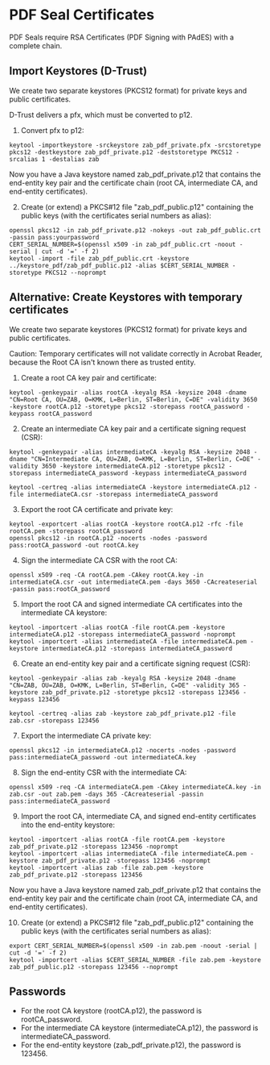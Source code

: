 # PDF Seal Certificates

PDF Seals require RSA Certificates (PDF Signing with PAdES) with a complete chain.

## Import Keystores (D-Trust)

We create two separate keystores (PKCS12 format) for private keys and public certificates.

D-Trust delivers a pfx, which must be converted to p12.

1) Convert pfx to p12:

```
keytool -importkeystore -srckeystore zab_pdf_private.pfx -srcstoretype pkcs12 -destkeystore zab_pdf_private.p12 -deststoretype PKCS12 -srcalias 1 -destalias zab
```
Now you have a Java keystore named zab_pdf_private.p12 that contains the end-entity key pair and the certificate chain (root CA, intermediate CA, and end-entity certificates).

2) Create (or extend) a PKCS#12 file "zab_pdf_public.p12" containing the public keys (with the certificates serial numbers as alias):

```
openssl pkcs12 -in zab_pdf_private.p12 -nokeys -out zab_pdf_public.crt -passin pass:yourpassword
CERT_SERIAL_NUMBER=$(openssl x509 -in zab_pdf_public.crt -noout -serial | cut -d '=' -f 2)
keytool -import -file zab_pdf_public.crt -keystore ../keystore_pdf/zab_pdf_public.p12 -alias $CERT_SERIAL_NUMBER -storetype PKCS12 --noprompt
```
## Alternative: Create Keystores with temporary certificates

We create two separate keystores (PKCS12 format) for private keys and public certificates.

Caution: Temporary certificates will not validate correctly in Acrobat Reader, because the Root CA isn't known there as trusted entity.

1) Create a root CA key pair and certificate:

```
keytool -genkeypair -alias rootCA -keyalg RSA -keysize 2048 -dname "CN=Root CA, OU=ZAB, O=KMK, L=Berlin, ST=Berlin, C=DE" -validity 3650 -keystore rootCA.p12 -storetype pkcs12 -storepass rootCA_password -keypass rootCA_password
```
2) Create an intermediate CA key pair and a certificate signing request (CSR):

```
keytool -genkeypair -alias intermediateCA -keyalg RSA -keysize 2048 -dname "CN=Intermediate CA, OU=ZAB, O=KMK, L=Berlin, ST=Berlin, C=DE" -validity 3650 -keystore intermediateCA.p12 -storetype pkcs12 -storepass intermediateCA_password -keypass intermediateCA_password

keytool -certreq -alias intermediateCA -keystore intermediateCA.p12 -file intermediateCA.csr -storepass intermediateCA_password
```
3) Export the root CA certificate and private key:

```
keytool -exportcert -alias rootCA -keystore rootCA.p12 -rfc -file rootCA.pem -storepass rootCA_password
openssl pkcs12 -in rootCA.p12 -nocerts -nodes -password pass:rootCA_password -out rootCA.key
```
4) Sign the intermediate CA CSR with the root CA:

```
openssl x509 -req -CA rootCA.pem -CAkey rootCA.key -in intermediateCA.csr -out intermediateCA.pem -days 3650 -CAcreateserial -passin pass:rootCA_password
```
5) Import the root CA and signed intermediate CA certificates into the intermediate CA keystore:

```
keytool -importcert -alias rootCA -file rootCA.pem -keystore intermediateCA.p12 -storepass intermediateCA_password -noprompt
keytool -importcert -alias intermediateCA -file intermediateCA.pem -keystore intermediateCA.p12 -storepass intermediateCA_password
```
6) Create an end-entity key pair and a certificate signing request (CSR):

```
keytool -genkeypair -alias zab -keyalg RSA -keysize 2048 -dname "CN=ZAB, OU=ZAB, O=KMK, L=Berlin, ST=Berlin, C=DE" -validity 365 -keystore zab_pdf_private.p12 -storetype pkcs12 -storepass 123456 -keypass 123456

keytool -certreq -alias zab -keystore zab_pdf_private.p12 -file zab.csr -storepass 123456
```
7) Export the intermediate CA private key:

```
openssl pkcs12 -in intermediateCA.p12 -nocerts -nodes -password pass:intermediateCA_password -out intermediateCA.key
```
8) Sign the end-entity CSR with the intermediate CA:

```
openssl x509 -req -CA intermediateCA.pem -CAkey intermediateCA.key -in zab.csr -out zab.pem -days 365 -CAcreateserial -passin pass:intermediateCA_password
```
9) Import the root CA, intermediate CA, and signed end-entity certificates into the end-entity keystore:

```
keytool -importcert -alias rootCA -file rootCA.pem -keystore zab_pdf_private.p12 -storepass 123456 -noprompt
keytool -importcert -alias intermediateCA -file intermediateCA.pem -keystore zab_pdf_private.p12 -storepass 123456 -noprompt
keytool -importcert -alias zab -file zab.pem -keystore zab_pdf_private.p12 -storepass 123456
```
Now you have a Java keystore named zab_pdf_private.p12 that contains the end-entity key pair and the certificate chain (root CA, intermediate CA, and end-entity certificates).

10) Create (or extend) a PKCS#12 file "zab_pdf_public.p12" containing the public keys (with the certificates serial numbers as alias):

```
export CERT_SERIAL_NUMBER=$(openssl x509 -in zab.pem -noout -serial | cut -d '=' -f 2)
keytool -importcert -alias $CERT_SERIAL_NUMBER -file zab.pem -keystore zab_pdf_public.p12 -storepass 123456 --noprompt
```

## Passwords

* For the root CA keystore (rootCA.p12), the password is rootCA_password.
* For the intermediate CA keystore (intermediateCA.p12), the password is intermediateCA_password.
* For the end-entity keystore (zab_pdf_private.p12), the password is 123456.
